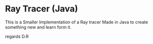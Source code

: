 # Ray Tracer (Java)

This is a Smaller Implementation of a Ray tracer Made in Java to create something new and learn form it. 






regards D.R
